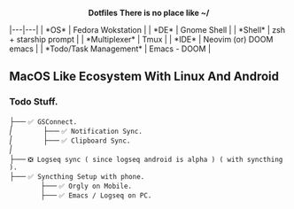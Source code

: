 <p align="center">
 <b><font-size="24px">Dotfiles</font></b>
<b><font-size="26px">There is no place like ~/</font></b>
</p>
|---|---|
| *OS* | Fedora Wokstation |
| *DE* | Gnome Shell |
| *Shell* | zsh + starship prompt |
| *Multiplexer* | Tmux |
| *IDE* | Neovim (or) DOOM emacs |
| *Todo/Task Management* | Emacs - DOOM |

## MacOS Like Ecosystem With Linux And Android

### Todo Stuff. <br />
*├──* `✅ GSConnect.`<br />
*|*&emsp;&emsp;&emsp;&emsp;*├──* `✅ Notification Sync.`<br />
*|*&emsp;&emsp;&emsp;&emsp;*├──* `✅ Clipboard Sync.`<br />
*|*<br />
*├──* `❎ Logseq sync ( since logseq android is alpha ) ( with syncthing ).`<br />
*├──* `✅ Syncthing Setup with phone.`<br />
&emsp;&emsp;&emsp;&emsp;*├──* `✅ Orgly on Mobile.`<br />
&emsp;&emsp;&emsp;&emsp;*├──* `✅ Emacs / Logseq on PC.`<br />
